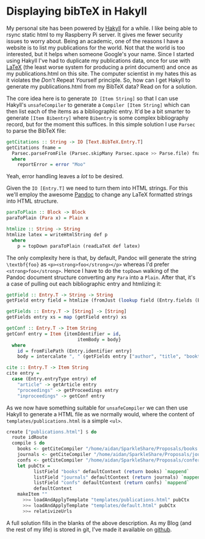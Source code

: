 # Displaying bibTeX in Hakyll

My personal site has been powered by [Hakyll](http://jaspervdj.be/hakyll/) for a while.  I like being able to rsync static html to my Raspberry Pi server.  It gives me fewer security issues to worry about.  Being an academic, one of the reasons I have a website is to list my publications for the world.  Not that the world is too interested, but it helps when someone Google's your name.  Since I started using Hakyll I've had to duplicate my publications data, once for use with [LaTeX](http://www.latex-project.org/) (the least worse system for producing a print document) and once as my publications.html on this site.  The computer scientist in my hates this as it violates the *D*on't *R*epeat *Y*ourself principle.  So, how can I get Hakyll to generate my publications.html from my BibTeX data?  Read on for a solution.

The core idea here is to generate `IO [Item String]` so that I can use Hakyll's `unsafeCompiler` to generate a `Compiler [Item String]` which can then list each of the items as a bibliographic entry.  It'd be a bit smarter to generate `[Item Bibentry]` where `Bibentry` is some complex bibliography record, but for the moment this suffices.  In this simple solution I use `Parsec` to parse the BibTeX file:

```haskell
getCitations :: String -> IO [Text.BibTeX.Entry.T]
getCitations fname =
  Parsec.parseFromFile (Parsec.skipMany Parsec.space >> Parse.file) fname >>= either reportError return
  where
    reportError = error "Moo"
```

Yeah, error handling leaves a _lot_ to be desired.

Given the `IO [Entry.T]` we need to turn them into HTML strings.  For this we'll employ the awesome [Pandoc](http://johnmacfarlane.net/pandoc/) to change any LaTeX formatted strings into HTML structure.

```haskell
paraToPlain :: Block -> Block
paraToPlain (Para x) = Plain x

htmlize :: String -> String
htmlize latex = writeHtmlString def p
  where
    p = topDown paraToPlain (readLaTeX def latex)
```

The only complexity here is that, by default, Pandoc will generate the string `\textbf{foo}` as `<p><strong>foo</strong></p>` whereas I'd prefer `<strong>foo</strong>`.  Hence I have to do the `topDown` walking of the Pandoc document structure converting any `Para` into a `Plain`.  After that, it's a case of pulling out each bibliographic entry and htmlizing it:

```haskell
getField :: Entry.T -> String -> String
getField entry field = htmlize (fromJust (lookup field (Entry.fields (Entry.lowerCaseFieldNames entry))))

getFields :: Entry.T -> [String] -> [String]
getFields entry xs = map (getField entry) xs

getConf :: Entry.T -> Item String
getConf entry = Item {itemIdentifier = id,
                          itemBody = body}
  where
    id = fromFilePath (Entry.identifier entry)
    body = intercalate ", " (getFields entry ["author", "title", "booktitle", "pages", "year"])

cite :: Entry.T -> Item String
cite entry =
  case (Entry.entryType entry) of
    "article" -> getArticle entry
    "proceedings" -> getProceedings entry
    "inproceedings" -> getConf entry
```

As we now have something suitable for `unsafeCompiler` we can then use Hakyll to generate a HTML file as we normally would, where the content of `templates/publications.html` is a simple `<ul>`.

```haskell
create ["publications.html"] $ do
  route idRoute
  compile $ do
    books <- getCiteCompiler "/home/aidan/SparkleShare/Proposals/books.bib"
    journals <- getCiteCompiler "/home/aidan/SparkleShare/Proposals/journals.bib"
    confs <- getCiteCompiler "/home/aidan/SparkleShare/Proposals/conferences.bib"
    let pubCtx =
          listField "books" defaultContext (return books) `mappend`
          listField "journals" defaultContext (return journals) `mappend`
          listField "confs" defaultContext (return confs) `mappend`
          defaultContext
    makeItem ""
      >>= loadAndApplyTemplate "templates/publications.html" pubCtx
      >>= loadAndApplyTemplate "templates/default.html" pubCtx
      >>= relativizeUrls
```

A full solution fills in the blanks of the above description.  As my Blog (and the rest of my life) is stored in git, I've made it available on [github](https://github.com/AidanDelaney/Blog).